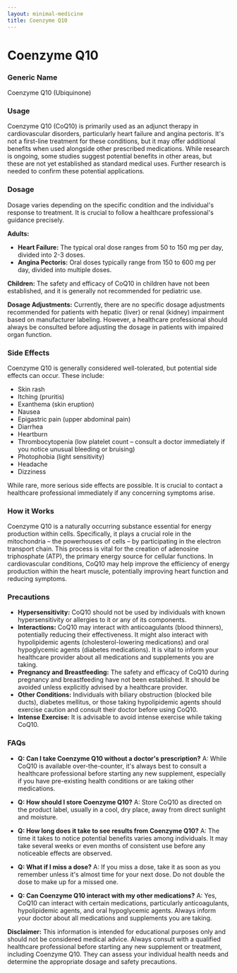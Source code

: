 ```yaml
---
layout: minimal-medicine
title: Coenzyme Q10
---
```


# Coenzyme Q10
### Generic Name
Coenzyme Q10 (Ubiquinone)

### Usage
Coenzyme Q10 (CoQ10) is primarily used as an adjunct therapy in cardiovascular disorders, particularly heart failure and angina pectoris.  It's not a first-line treatment for these conditions, but it may offer additional benefits when used alongside other prescribed medications. While research is ongoing, some studies suggest potential benefits in other areas, but these are not yet established as standard medical uses.  Further research is needed to confirm these potential applications.

### Dosage
Dosage varies depending on the specific condition and the individual's response to treatment.  It is crucial to follow a healthcare professional's guidance precisely.

**Adults:**

* **Heart Failure:**  The typical oral dose ranges from 50 to 150 mg per day, divided into 2-3 doses.
* **Angina Pectoris:**  Oral doses typically range from 150 to 600 mg per day, divided into multiple doses.


**Children:** The safety and efficacy of CoQ10 in children have not been established, and it is generally not recommended for pediatric use.


**Dosage Adjustments:**  Currently, there are no specific dosage adjustments recommended for patients with hepatic (liver) or renal (kidney) impairment based on manufacturer labeling. However,  a healthcare professional should always be consulted before adjusting the dosage in patients with impaired organ function.

### Side Effects
Coenzyme Q10 is generally considered well-tolerated, but potential side effects can occur. These include:

* Skin rash
* Itching (pruritis)
* Exanthema (skin eruption)
* Nausea
* Epigastric pain (upper abdominal pain)
* Diarrhea
* Heartburn
* Thrombocytopenia (low platelet count – consult a doctor immediately if you notice unusual bleeding or bruising)
* Photophobia (light sensitivity)
* Headache
* Dizziness

While rare, more serious side effects are possible.  It is crucial to contact a healthcare professional immediately if any concerning symptoms arise.

### How it Works
Coenzyme Q10 is a naturally occurring substance essential for energy production within cells.  Specifically, it plays a crucial role in the mitochondria – the powerhouses of cells – by participating in the electron transport chain.  This process is vital for the creation of adenosine triphosphate (ATP), the primary energy source for cellular functions.  In cardiovascular conditions, CoQ10 may help improve the efficiency of energy production within the heart muscle, potentially improving heart function and reducing symptoms.

### Precautions
* **Hypersensitivity:** CoQ10 should not be used by individuals with known hypersensitivity or allergies to it or any of its components.
* **Interactions:** CoQ10 may interact with anticoagulants (blood thinners), potentially reducing their effectiveness.  It might also interact with hypolipidemic agents (cholesterol-lowering medications) and oral hypoglycemic agents (diabetes medications). It is vital to inform your healthcare provider about all medications and supplements you are taking.
* **Pregnancy and Breastfeeding:** The safety and efficacy of CoQ10 during pregnancy and breastfeeding have not been established.  It should be avoided unless explicitly advised by a healthcare provider.
* **Other Conditions:** Individuals with biliary obstruction (blocked bile ducts), diabetes mellitus, or those taking hypolipidemic agents should exercise caution and consult their doctor before using CoQ10.
* **Intense Exercise:** It is advisable to avoid intense exercise while taking CoQ10.


### FAQs

* **Q: Can I take Coenzyme Q10 without a doctor's prescription?**  A: While CoQ10 is available over-the-counter, it's always best to consult a healthcare professional before starting any new supplement, especially if you have pre-existing health conditions or are taking other medications.

* **Q: How should I store Coenzyme Q10?** A: Store CoQ10 as directed on the product label, usually in a cool, dry place, away from direct sunlight and moisture.

* **Q: How long does it take to see results from Coenzyme Q10?** A: The time it takes to notice potential benefits varies among individuals.  It may take several weeks or even months of consistent use before any noticeable effects are observed.

* **Q: What if I miss a dose?** A: If you miss a dose, take it as soon as you remember unless it's almost time for your next dose. Do not double the dose to make up for a missed one.

* **Q: Can Coenzyme Q10 interact with my other medications?** A: Yes, CoQ10 can interact with certain medications, particularly anticoagulants, hypolipidemic agents, and oral hypoglycemic agents.  Always inform your doctor about all medications and supplements you are taking.


**Disclaimer:** This information is intended for educational purposes only and should not be considered medical advice. Always consult with a qualified healthcare professional before starting any new supplement or treatment, including Coenzyme Q10.  They can assess your individual health needs and determine the appropriate dosage and safety precautions.
